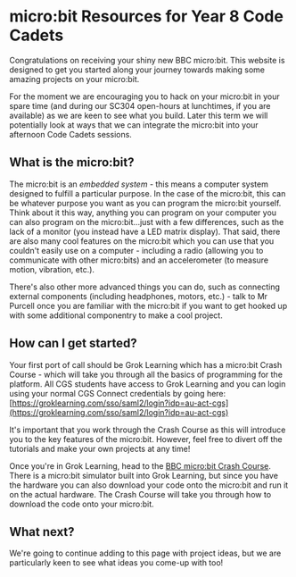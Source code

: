 # micro:bit Resources for Year 8 Code Cadets

Congratulations on receiving your shiny new BBC micro:bit. This website is designed to get you started along your journey towards making some amazing projects on your micro:bit.

For the moment we are encouraging you to hack on your micro:bit in your spare time (and during our SC304 open-hours at lunchtimes, if you are available) as we are keen to see what you build. Later this term we will potentially look at ways that we can integrate the micro:bit into your afternoon Code Cadets sessions.

## What is the micro:bit?

The micro:bit is an _embedded system_ - this means a computer system designed to fulfill a particular purpose. In the case of the micro:bit, this can be whatever purpose you want as you can program the micro:bit yourself. Think about it this way, anything you can program on your computer you can also program on the micro:bit...just with a few differences, such as the lack of a monitor (you instead have a LED matrix display). That said, there are also many cool features on the micro:bit which you can use that you couldn't easily use on a computer - including a radio (allowing you to communicate with other micro:bits) and an accelerometer (to measure motion, vibration, etc.).

There's also other more advanced things you can do, such as connecting external components (including headphones, motors, etc.) - talk to Mr Purcell once you are familiar with the micro:bit if you want to get hooked up with some additional componentry to make a cool project.

## How can I get started?

Your first port of call should be Grok Learning which has a micro:bit Crash Course - which will take you through all the basics of programming for the platform. All CGS students have access to Grok Learning and you can login using your normal CGS Connect credentials by going here: [https://groklearning.com/sso/saml2/login?idp=au-act-cgs](https://groklearning.com/sso/saml2/login?idp=au-act-cgs)

It's important that you work through the Crash Course as this will introduce you to the key features of the micro:bit. However, feel free to divert off the tutorials and make your own projects at any time!

Once you're in Grok Learning, head to the [BBC micro:bit Crash Course](https://groklearning.com/course/microbit-crash-course/). There is a micro:bit simulator built into Grok Learning, but since you have the hardware you can also download your code onto the micro:bit and run it on the actual hardware. The Crash Course will take you through how to download the code onto your micro:bit.

## What next?

We're going to continue adding to this page with project ideas, but we are particularly keen to see what ideas you come-up with too!